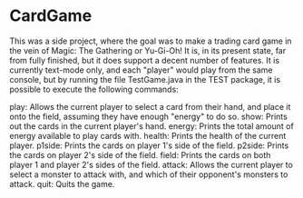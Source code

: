 # CardGame

This was a side project, where the goal was to make a trading card game in the vein of Magic: The Gathering or Yu-Gi-Oh! It is, in its present state, far from
fully finished, but it does support a decent number of features. It is currently text-mode only, and each "player" would play from the same console, but by running
the file TestGame.java in the TEST package, it is possible to execute the following commands:

play: Allows the current player to select a card from their hand, and place it onto the field, assuming they have enough "energy" to do so.
show: Prints out the cards in the current player's hand.
energy: Prints the total amount of energy available to play cards with.
health: Prints the health of the current player.
p1side: Prints the cards on player 1's side of the field.
p2side: Prints the cards on player 2's side of the field.
field: Prints the cards on both player 1 and player 2's sides of the field.
attack: Allows the current player to select a monster to attack with, and which of their opponent's monsters to attack.
quit: Quits the game.
